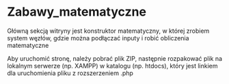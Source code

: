 # Zabawy_matematyczne

Główną sekcją witryny jest konstruktor matematyczny, w której 
zrobiem system węzłów, gdzie można podłączać inputy i robić 
obliczenia matematyczne

Aby uruchomić stronę, należy pobrać plik ZIP, następnie rozpakować plik na lokalnym serwerze (np. XAMPP) w katalogu (np. htdocs), który jest linkiem dla uruchomienia pliku z rozszerzeniem .php

